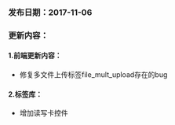 ### 发布日期：2017-11-06

### 更新内容：

#### 1.前端更新内容：

* 修复多文件上传标签file\_mult\_upload存在的bug

#### 2.标签库：

* 增加读写卡控件

#### 



